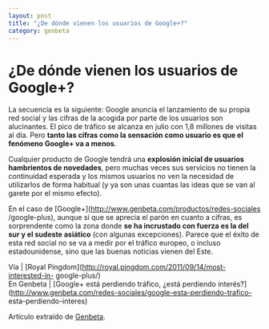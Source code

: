 ```yaml
---
layout: post
title: "¿De dónde vienen los usuarios de Google+?"
category: genbeta
---
```


# ¿De dónde vienen los usuarios de Google+?

La secuencia es la siguiente: Google anuncia el lanzamiento de su propia red
social y las cifras de la acogida por parte de los usuarios son alucinantes.
El pico de tráfico se alcanza en julio con 1,8 millones de visitas al día.
Pero **tanto las cifras como la sensación como usuario es que el fenómeno
Google+ va a menos**.

Cualquier producto de Google tendrá una **explosión inicial de usuarios
hambrientos de novedades**, pero muchas veces sus servicios no tienen la
continuidad esperada y los mismos usuarios no ven la necesidad de utilizarlos
de forma habitual (y ya son unas cuantas las ideas que se van al garete por el
mismo efecto).

En el caso de [Google+](http://www.genbeta.com/productos/redes-sociales
/google-plus), aunque sí que se aprecia el parón en cuanto a cifras, es
sorprendente como la zona donde **se ha incrustado con fuerza es la del sur y
el sudeste asiático** (con algunas excepciones). Parece que el éxito de esta
red social no se va a medir por el tráfico europeo, o incluso estadounidense,
sino que las buenas noticias vienen del Este.

Vía | [Royal Pingdom](http://royal.pingdom.com/2011/09/14/most-interested-in-
google-plus/)  
En Genbeta | [Google+ está perdiendo tráfico, ¿está perdiendo
interés?](http://www.genbeta.com/redes-sociales/google-esta-perdiendo-trafico-
esta-perdiendo-interes)

Artículo extraído de [Genbeta](http://www.genbeta.com).